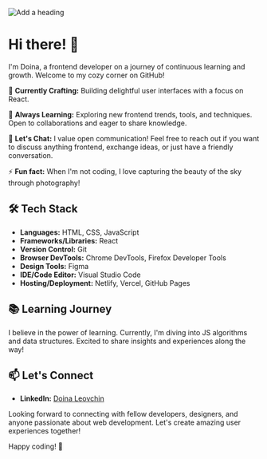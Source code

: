 ![Add a heading](https://github.com/user-attachments/assets/6f6e2bd0-7119-448c-8a53-6b3d710c2fdf)


# Hi there! 👋

I'm Doina, a frontend developer on a journey of continuous learning and growth. Welcome to my cozy corner on GitHub!

🚀 **Currently Crafting:** Building delightful user interfaces with a focus on React.

🌱 **Always Learning:** Exploring new frontend trends, tools, and techniques. Open to collaborations and eager to share knowledge.

💬 **Let's Chat:** I value open communication! Feel free to reach out if you want to discuss anything frontend, exchange ideas, or just have a friendly conversation.

⚡ **Fun fact:** When I'm not coding, I love capturing the beauty of the sky through photography!

## 🛠️ Tech Stack

- **Languages:** HTML, CSS, JavaScript
- **Frameworks/Libraries:** React
- **Version Control:** Git
- **Browser DevTools:** Chrome DevTools, Firefox Developer Tools
- **Design Tools:** Figma
- **IDE/Code Editor:** Visual Studio Code
- **Hosting/Deployment:** Netlify, Vercel, GitHub Pages

## 📚 Learning Journey

I believe in the power of learning. Currently, I'm diving into JS algorithms and data structures. Excited to share insights and experiences along the way!

## 📫 Let's Connect

- **LinkedIn:** [Doina Leovchin](https://www.linkedin.com/in/doinaleovchindeveloper/)

Looking forward to connecting with fellow developers, designers, and anyone passionate about web development. Let's create amazing user experiences together!

Happy coding! 🌈



